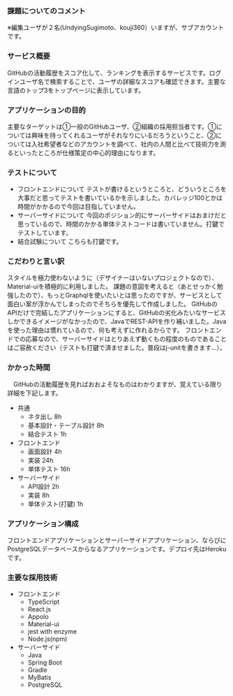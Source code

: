 ### 課題についてのコメント

※編集ユーザが２名(UndyingSugimoto、kouji360）いますが、サブアカウントです。

### サービス概要
 GitHubの活動履歴をスコア化して、ランキングを表示するサービスです。ログインユーザ名で検索することで、ユーザの詳細なスコアも確認できます。主要な言語のトップ3をトップページに表示しています。
 
### アプリケーションの目的
 主要なターゲットは①一般のGitHubユーザ、②組織の採用担当者です。①については興味を持ってくれるユーザがそれなりにいるだろうということ、②については入社希望者などのアカウントを調べて、社内の人間と比べて技術力を測るといったところが仕様策定の中心的理由になります。
 
### テストについて
 - フロントエンドについて
  テストが書けるというところと、どういうところを大事だと思ってテストを書いているかを示しました。カバレッジ100とかは時間がかかるので今回は目指していません。
 - サーバーサイドについて
  今回のポジション的にサーバーサイドはおまけだと思っているので、時間のかかる単体テストコードは書いていません。打鍵でテストしています。
 - 結合試験について
  こちらも打鍵です。
 
### こだわりと言い訳
 スタイルを極力使わないように（デザイナーはいないプロジェクトなので）、Material-uiを積極的に利用しました。
 課題の意図を考えると（あとせっかく勉強したので）、もっとGraphqlを使いたいとは思ったのですが、サービスとして面白い案が浮かんでしまったのでそちらを優先して作成しました。
 GitHubのAPIだけで完結したアプリケーションにすると、GitHubの劣化みたいなサービスしかできるイメージがなかったので、JavaでREST-APIを作り補いました。Javaを使った理由は慣れているので、何も考えずに作れるからです。
 フロントエンドでの応募なので、サーバーサイドはとりあえず動くもの程度のものであることはご容赦ください（テストも打鍵で済ませました。普段はj-unitを書きます...）。
 
 
### かかった時間
　GitHubの活動履歴を見ればおおよそなものはわかりますが、覚えている限り詳細を下記します。
 - 共通
    - ネタ出し 8h
    - 基本設計・テーブル設計 8h
    - 結合テスト 1h
 - フロントエンド
    - 画面設計 4h
    - 実装 24h
    - 単体テスト 16h
 - サーバーサイド
    - API設計 2h
    - 実装 8h
    - 単体テスト(打鍵) 1h

### アプリケーション構成
 フロントエンドアプリケーションとサーバーサイドアプリケーション、ならびにPostgreSQLデータベースからなるアプリケーションです。デプロイ先はHerokuです。
 
### 主要な採用技術
- フロントエンド
  - TypeScript
  - React.js
  - Appolo
  - Material-ui
  - jest with enzyme
  - Node.js(npm)
- サーバーサイド
  - Java
  - Spring Boot
  - Gradle
  - MyBatis
  - PostgreSQL

